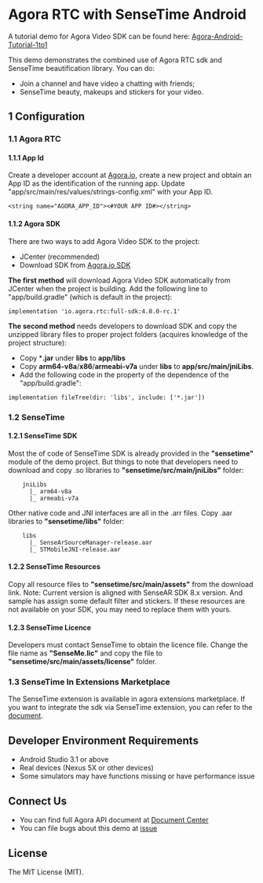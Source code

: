 # Agora RTC with SenseTime Android

A tutorial demo for Agora Video SDK can be found here: [Agora-Android-Tutorial-1to1](https://github.com/AgoraIO/Basic-Video-Call/tree/master/One-to-One-Video/Agora-Android-Tutorial-1to1)

This demo demonstrates the combined use of Agora RTC sdk and SenseTime beautification library. You can do:

- Join a channel and have video a chatting with friends;
- SenseTime beauty, makeups and stickers for your video.

## 1 Configuration

### 1.1 Agora RTC
#### 1.1.1 App Id

Create a developer account at [Agora.io](https://dashboard.agora.io/signin/), create a new project and obtain an App ID as the identification of the running app. Update "app/src/main/res/values/strings-config.xml" with your App ID.

```
<string name="AGORA_APP_ID"><#YOUR APP ID#></string>
```

#### 1.1.2 Agora SDK

There are two ways to add Agora Video SDK to the project:

* JCenter (recommended)
* Download SDK from [Agora.io SDK](https://docs.agora.io/en/Agora%20Platform/downloads)

**The first method** will download Agora Video SDK automatically from JCenter when the project is building. Add the following line to "app/build.gradle" (which is default in the project):
```
implementation 'io.agora.rtc:full-sdk:4.0.0-rc.1'
```

**The second method** needs developers to download SDK and copy the unzipped library files to proper project folders (acquires knowledge of the project structure):

* Copy ***.jar** under **libs** to **app/libs**
* Copy **arm64-v8a**/**x86**/**armeabi-v7a** under **libs** to **app/src/main/jniLibs**.
* Add the following code in the property of the dependence of the "app/build.gradle":

```
implementation fileTree(dir: 'libs', include: ['*.jar'])
```

### 1.2 SenseTime

#### 1.2.1 SenseTime SDK

Most the of code of SenseTime SDK is already provided in the **"sensetime"** module of the demo project. But things to note that developers need to download and copy .so libraries to **"sensetime/src/main/jniLibs"** folder:
```
    jniLibs
      |_ arm64-v8a         
      |_ armeabi-v7a
```

Other native code and JNI interfaces are all in the .arr files. Copy .aar libraries to **"sensetime/libs"** folder:
```
    libs
      |_ SenseArSourceManager-release.aar         
      |_ STMobileJNI-release.aar
```

#### 1.2.2 SenseTime Resources

Copy all resource files to **"sensetime/src/main/assets"** from the download link.
Note: Current version is aligned with SenseAR SDK 8.x version. And sample has assign some default filter and stickers. If these resources are not available on your SDK, you may need to replace them with yours.

#### 1.2.3 SenseTime Licence

Developers must contact SenseTime to obtain the licence file. Change the file name as **"SenseMe.lic"** and copy the file to **"sensetime/src/main/assets/license"** folder.

### 1.3 SenseTime In Extensions Marketplace

The SenseTime extension is available in agora extensions marketplace. If you want to integrate the sdk via SenseTime extension, you can refer to the [document](https://github.com/AgoraIO-Community/AgoraMarketPlace/blob/master/SenseTime/README.md).

## Developer Environment Requirements
- Android Studio 3.1 or above
- Real devices (Nexus 5X or other devices)
- Some simulators may have functions missing or have performance issue

## Connect Us

- You can find full Agora API document at [Document Center](https://docs.agora.io/en/)
- You can file bugs about this demo at [issue](https://github.com/AgoraIO/Agora-With-SenseTime/issues)

## License

The MIT License (MIT).
